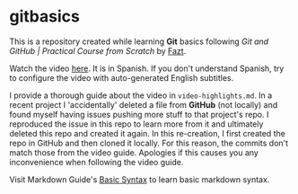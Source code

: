# gitbasics

This is a repository created while learning **Git** basics following *Git and GitHub | Practical Course from Scratch* by [Fazt](https://www.youtube.com/c/FaztTech).  

Watch the video [here](https://www.youtube.com/watch?v=HiXLkL42tMU). It is in Spanish. If you don't understand Spanish, try to configure the video with auto-generated English subtitles.  

I provide a thorough guide about the video in `video-highlights.md`. In a recent project I 'accidentally' deleted a file from **GitHub** (not locally) and found myself having issues pushing more stuff to that project's repo. I reproduced the issue in this repo to learn more from it and ultimately deleted this repo and created it again. In this re-creation, I first created the repo in GitHub and then cloned it locally. For this reason, the commits don't match those from the video guide. Apologies if this causes you any inconvenience when following the video guide.  

Visit Markdown Guide's [Basic Syntax](https://www.markdownguide.org/basic-syntax/) to learn basic markdown syntax.